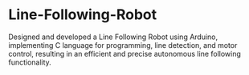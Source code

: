 # Line-Following-Robot
Designed and developed a Line Following Robot using Arduino, implementing C language for programming, line detection, and motor control, resulting in an efficient and precise autonomous line following functionality.
